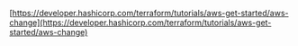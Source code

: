 
[https://developer.hashicorp.com/terraform/tutorials/aws-get-started/aws-change](https://developer.hashicorp.com/terraform/tutorials/aws-get-started/aws-change)